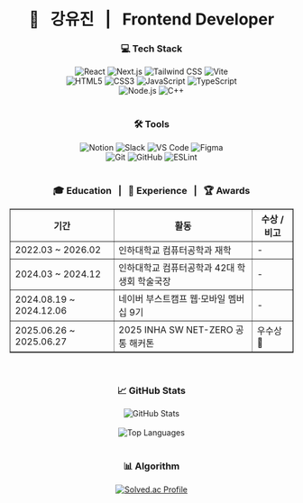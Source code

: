 <div align="center">

<h1>🚀 &nbsp;  강유진 &nbsp; | &nbsp; Frontend Developer </h1>

<h3><b>💻 Tech Stack</b></h3>
<a ef="https://react.dev/" target="_blank">
  <img src="https://img.shields.io/badge/React-61DAFB?style=for-the-badge&logo=react&logoColor=white" alt="React"/>
</a>
<a ef="https://nextjs.org/" target="_blank">
  <img src="https://img.shields.io/badge/Next.js-000000?style=for-the-badge&logo=next.js&logoColor=white" alt="Next.js"/>
</a>
<a ef="https://tailwindcss.com/" target="_blank">
  <img src="https://img.shields.io/badge/Tailwind%20CSS-06B6D4?style=for-the-badge&logo=tailwind-css&logoColor=white" alt="Tailwind CSS"/>
</a>
<a ef="https://vitejs.dev/" target="_blank">
  <img src="https://img.shields.io/badge/Vite-646CFF?style=for-the-badge&logo=vite&logoColor=white" alt="Vite"/>
</a>
<br>
<a ef="https://developer.mozilla.org/ko/docs/Web/HTML" target="_blank">
  <img src="https://img.shields.io/badge/HTML5-E34F26?style=for-the-badge&logo=html5&logoColor=white" alt="HTML5"/>
</a>
<a ef="https://developer.mozilla.org/ko/docs/Web/CSS" target="_blank">
  <img src="https://img.shields.io/badge/CSS3-1572B6?style=for-the-badge&logo=css3&logoColor=white" alt="CSS3"/>
</a>
<a ef="https://developer.mozilla.org/ko/docs/Web/JavaScript" target="_blank">
  <img src="https://img.shields.io/badge/JavaScript-F7DF1E?style=for-the-badge&logo=javascript&logoColor=black" alt="JavaScript"/>
</a>
<a ef="https://www.typescriptlang.org/" target="_blank">
  <img src="https://img.shields.io/badge/TypeScript-3178C6?style=for-the-badge&logo=typescript&logoColor=white" alt="TypeScript"/>
</a>
<br>
<a ef="https://nodejs.org/" target="_blank">
  <img src="https://img.shields.io/badge/Node.js-339933?style=for-the-badge&logo=node.js&logoColor=white" alt="Node.js"/>
</a>
<a ef="https://isocpp.org/" target="_blank">
  <img src="https://img.shields.io/badge/C++-00599C?style=for-the-badge&logo=c%2B%2B&logoColor=white" alt="C++"/>
</a>

<br>
<br>

<h3>🛠️ Tools</h3>
<a ef="https://www.notion.so/" target="_blank">
  <img src="https://img.shields.io/badge/Notion-000000?style=for-the-badge&logo=notion&logoColor=white" alt="Notion"/>
</a>
<a ef="https://slack.com/" target="_blank">
  <img src="https://img.shields.io/badge/Slack-4A154B?style=for-the-badge&logo=slack&logoColor=white" alt="Slack"/>
</a>
<a ef="https://code.visualstudio.com/" target="_blank">
  <img src="https://img.shields.io/badge/VS%20Code-007ACC?style=for-the-badge&logo=visual-studio-code&logoColor=white" alt="VS Code"/>
</a>
<a ef="https://www.figma.com/" target="_blank">
  <img src="https://img.shields.io/badge/Figma-F24E1E?style=for-the-badge&logo=figma&logoColor=white" alt="Figma"/>
</a>
<br>
<a ef="https://git-scm.com/" target="_blank">
  <img src="https://img.shields.io/badge/Git-F05032?style=for-the-badge&logo=git&logoColor=white" alt="Git"/>
</a>
<a ef="https://github.com/" target="_blank">
  <img src="https://img.shields.io/badge/GitHub-181717?style=for-the-badge&logo=github&logoColor=white" alt="GitHub"/>
</a>
<a ef="https://eslint.org/" target="_blank">
  <img src="https://img.shields.io/badge/ESLint-4B32C3?style=for-the-badge&logo=eslint&logoColor=white" alt="ESLint"/>
</a>

<br>
<br>

<h3>🎓 Education &nbsp; | &nbsp; 🚀 Experience  &nbsp; | &nbsp; 🏆 Awards</h3>
<table align="center" border="1" cellpadding="10" cellspacing="0">
  <thead>
    <tr>
      <th>기간</th>
      <th>활동</th>
      <th>수상 / 비고</th>
    </tr>
  </thead>
  <tbody>
    <tr>
      <td>2022.03 ~ 2026.02</td>
      <td>인하대학교 컴퓨터공학과 재학</td>
      <td>-</td>
    </tr>
    <tr>
      <td>2024.03 ~ 2024.12</td>
      <td>인하대학교 컴퓨터공학과 42대 학생회 학술국장</td>
      <td>-</td>
    </tr>
    <tr>
      <td>2024.08.19 ~ 2024.12.06</td>
      <td>네이버 부스트캠프 웹·모바일 멤버십 9기</td>
      <td>-</td>
    </tr>
    <tr>
      <td>2025.06.26 ~ 2025.06.27</td>
      <td>2025 INHA SW NET-ZERO 공통 해커톤</td>
      <td>우수상 🥈</td>
    </tr>
  </tbody>
</table>

<br>

<h3>📈 GitHub Stats</h3>
<div align="center">
  <a ef="https://github.com/using2">
    <img src="https://github-readme-stats.vercel.app/api?username=using2&show_icons=true&count_private=true&hide_border=true" alt="GitHub Stats" />
  </a>
</div>
<br>
<div align="center">
  <a ef="https://github.com/using2">
    <img src="https://github-readme-stats.vercel.app/api/top-langs/?username=using2&langs_count=5&layout=compact" alt="Top Languages" />
  </a>
</div>

<br>

<h3>📊 Algorithm</h3>
<div align="center">
  <a href="https://solved.ac/rkddbwls/">
    <img src="https://mazassumnida.wtf/api/v2/generate_badge?boj=rkddbwls" alt="Solved.ac Profile" />
  </a>
</div>

</div>

</div>

